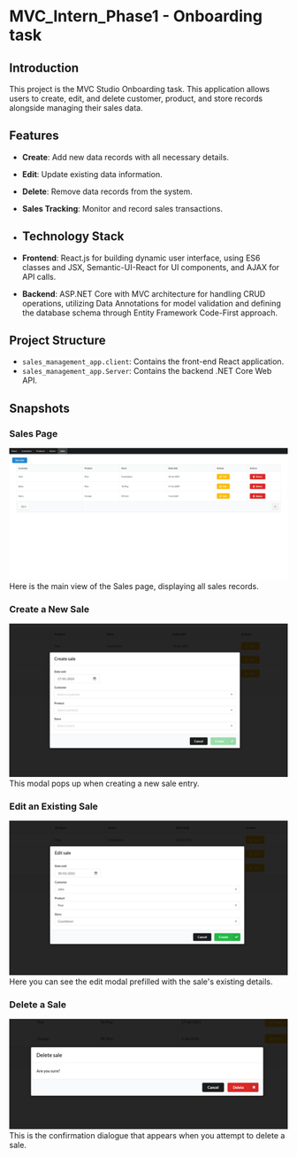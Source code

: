 # MVC_Intern_Phase1 - Onboarding task
 
## Introduction
This project is the MVC Studio Onboarding task. This application allows users to create, edit, and delete customer, product, and store records alongside managing their sales data.

## Features
- **Create**: Add new data records with all necessary details.
- **Edit**: Update existing data information.
- **Delete**: Remove data records from the system.
- **Sales Tracking**: Monitor and record sales transactions.
 
- ## Technology Stack
- **Frontend**: React.js for building dynamic user interface, using ES6 classes and JSX, Semantic-UI-React for UI components, and AJAX for API calls.
- **Backend**: ASP.NET Core with MVC architecture for handling CRUD operations, utilizing Data Annotations for model validation and defining the database schema through Entity Framework Code-First approach.

## Project Structure
- `sales_management_app.client`: Contains the front-end React application.
- `sales_management_app.Server`: Contains the backend .NET Core Web API.

## Snapshots

### Sales Page
![Sales Page Main View](/show_pics/main.png)
Here is the main view of the Sales page, displaying all sales records.

### Create a New Sale
![Create Sale Modal](/show_pics/create.png)
This modal pops up when creating a new sale entry.

### Edit an Existing Sale
![Edit Sale Modal](/show_pics/edit.png)
Here you can see the edit modal prefilled with the sale's existing details.

### Delete a Sale
![Delete Sale Confirmation](/show_pics/delete.png)
This is the confirmation dialogue that appears when you attempt to delete a sale.

